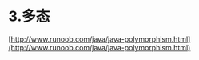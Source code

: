 # 3.多态

[http://www.runoob.com/java/java-polymorphism.html](http://www.runoob.com/java/java-polymorphism.html)
